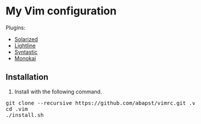 # My Vim configuration

Plugins:
  - [Solarized](https://github.com/altercation/vim-colors-solarized)
  - [Lightline](https://github.com/itchyny/lightline.vim)
  - [Syntastic](https://github.com/vim-syntastic/syntastic)
  - [Monokai](https://github.com/sickill/vim-monokai)

## Installation

1. Install with the following command.

<pre>
git clone --recursive https://github.com/abapst/vimrc.git .vim
cd .vim
./install.sh
</pre>
